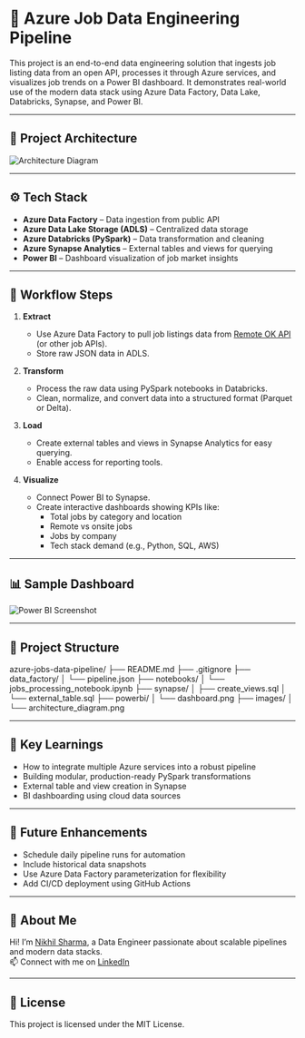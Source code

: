 # 🔷 Azure Job Data Engineering Pipeline

This project is an end-to-end data engineering solution that ingests job listing data from an open API, processes it through Azure services, and visualizes job trends on a Power BI dashboard. It demonstrates real-world use of the modern data stack using Azure Data Factory, Data Lake, Databricks, Synapse, and Power BI.

---

## 📌 Project Architecture

![Architecture Diagram](images/architecture_diagram.png)

---

## ⚙️ Tech Stack

- **Azure Data Factory** – Data ingestion from public API
- **Azure Data Lake Storage (ADLS)** – Centralized data storage
- **Azure Databricks (PySpark)** – Data transformation and cleaning
- **Azure Synapse Analytics** – External tables and views for querying
- **Power BI** – Dashboard visualization of job market insights

---

## 🚀 Workflow Steps

1. **Extract**  
   - Use Azure Data Factory to pull job listings data from [Remote OK API](https://remoteok.com/api) (or other job APIs).
   - Store raw JSON data in ADLS.

2. **Transform**  
   - Process the raw data using PySpark notebooks in Databricks.
   - Clean, normalize, and convert data into a structured format (Parquet or Delta).

3. **Load**  
   - Create external tables and views in Synapse Analytics for easy querying.
   - Enable access for reporting tools.

4. **Visualize**  
   - Connect Power BI to Synapse.
   - Create interactive dashboards showing KPIs like:
     - Total jobs by category and location
     - Remote vs onsite jobs
     - Jobs by company
     - Tech stack demand (e.g., Python, SQL, AWS)

---

## 📊 Sample Dashboard

![Power BI Screenshot](powerbi/dashboard.png)

---

## 📁 Project Structure
azure-jobs-data-pipeline/
├── README.md
├── .gitignore
├── data_factory/
│   └── pipeline.json
├── notebooks/
│   └── jobs_processing_notebook.ipynb
├── synapse/
│   ├── create_views.sql
│   └── external_table.sql
├── powerbi/
│   └── dashboard.png
├── images/
│   └── architecture_diagram.png



---

## 🧠 Key Learnings

- How to integrate multiple Azure services into a robust pipeline
- Building modular, production-ready PySpark transformations
- External table and view creation in Synapse
- BI dashboarding using cloud data sources

---

## 🔮 Future Enhancements

- Schedule daily pipeline runs for automation
- Include historical data snapshots
- Use Azure Data Factory parameterization for flexibility
- Add CI/CD deployment using GitHub Actions

---

## 👤 About Me

Hi! I’m [Nikhil Sharma](https://www.linkedin.com/in/nikhilsharma1771), a Data Engineer passionate about scalable pipelines and modern data stacks.  
📫 Connect with me on [LinkedIn](https://www.linkedin.com/in/nikhilsharma1771)

---

## 📄 License

This project is licensed under the MIT License.

